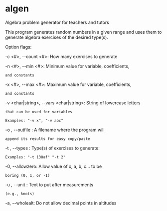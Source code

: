 algen
=====

Algebra problem generator for teachers and tutors

This program generates random numbers in a given range and uses them to
generate algebra exercises of the desired type(s).

Option flags:

-c <#>, --count <#>:		How many exercises to generate

-n <#>, --min <#>:		Minimum value for variable, coefficients,

	and constants

-x <#>, --max <#>:		Maximum value for variable, coefficients,

	and constants

-v <char|string>, --vars <char|string>:		String of lowercase letters

	that can be used for variables

	Examples: "-v x", "-v abc"

-o <file>, --outfile <file>:		A filename where the program will

	append its results for easy copy/paste

-t <types>, --types <types>:		Type(s) of exercises to generate:

	Examples: "-t 138af" "-t 2"

-0, --allowzero:		Allow value of x, a, b, c... to be

	boring (0, 1, or -1)

-u <string>, --unit <string>:		Text to put after measurements

	(e.g., knots)

-a, --wholealt:		Do not allow decimal points in altitudes
